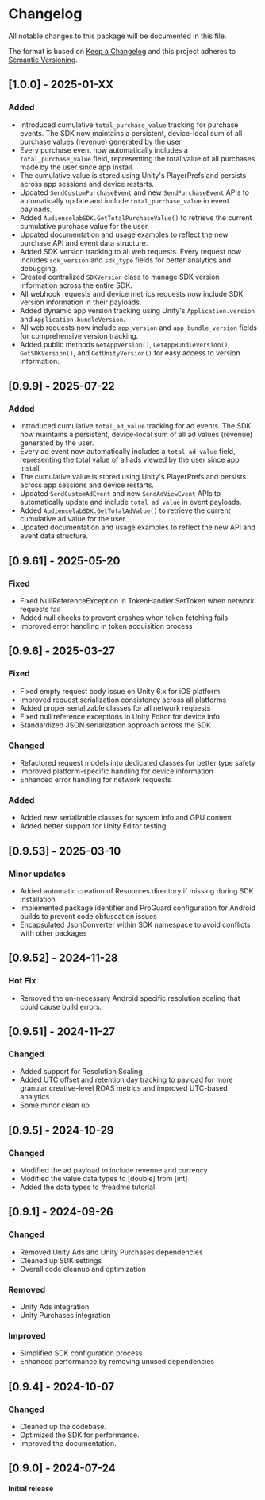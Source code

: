 # Changelog

All notable changes to this package will be documented in this file.

The format is based on [Keep a Changelog](http://keepachangelog.com/en/1.0.0/)
and this project adheres to [Semantic Versioning](http://semver.org/spec/v2.0.0.html).

## [1.0.0] - 2025-01-XX

### Added

- Introduced cumulative `total_purchase_value` tracking for purchase events. The SDK now maintains a persistent, device-local sum of all purchase values (revenue) generated by the user.
- Every purchase event now automatically includes a `total_purchase_value` field, representing the total value of all purchases made by the user since app install.
- The cumulative value is stored using Unity's PlayerPrefs and persists across app sessions and device restarts.
- Updated `SendCustomPurchaseEvent` and new `SendPurchaseEvent` APIs to automatically update and include `total_purchase_value` in event payloads.
- Added `AudiencelabSDK.GetTotalPurchaseValue()` to retrieve the current cumulative purchase value for the user.
- Updated documentation and usage examples to reflect the new purchase API and event data structure.
- Added SDK version tracking to all web requests. Every request now includes `sdk_version` and `sdk_type` fields for better analytics and debugging.
- Created centralized `SDKVersion` class to manage SDK version information across the entire SDK.
- All webhook requests and device metrics requests now include SDK version information in their payloads.
- Added dynamic app version tracking using Unity's `Application.version` and `Application.bundleVersion`.
- All web requests now include `app_version` and `app_bundle_version` fields for comprehensive version tracking.
- Added public methods `GetAppVersion()`, `GetAppBundleVersion()`, `GetSDKVersion()`, and `GetUnityVersion()` for easy access to version information.

## [0.9.9] - 2025-07-22

### Added

- Introduced cumulative `total_ad_value` tracking for ad events. The SDK now maintains a persistent, device-local sum of all ad values (revenue) generated by the user.
- Every ad event now automatically includes a `total_ad_value` field, representing the total value of all ads viewed by the user since app install.
- The cumulative value is stored using Unity's PlayerPrefs and persists across app sessions and device restarts.
- Updated `SendCustomAdEvent` and new `SendAdViewEvent` APIs to automatically update and include `total_ad_value` in event payloads.
- Added `AudiencelabSDK.GetTotalAdValue()` to retrieve the current cumulative ad value for the user.
- Updated documentation and usage examples to reflect the new API and event data structure.

## [0.9.61] - 2025-05-20

### Fixed

- Fixed NullReferenceException in TokenHandler.SetToken when network requests fail
- Added null checks to prevent crashes when token fetching fails
- Improved error handling in token acquisition process

## [0.9.6] - 2025-03-27

### Fixed

- Fixed empty request body issue on Unity 6.x for iOS platform
- Improved request serialization consistency across all platforms
- Added proper serializable classes for all network requests
- Fixed null reference exceptions in Unity Editor for device info
- Standardized JSON serialization approach across the SDK

### Changed

- Refactored request models into dedicated classes for better type safety
- Improved platform-specific handling for device information
- Enhanced error handling for network requests

### Added

- Added new serializable classes for system info and GPU content
- Added better support for Unity Editor testing

## [0.9.53] - 2025-03-10

### Minor updates

- Added automatic creation of Resources directory if missing during SDK installation
- Implemented package identifier and ProGuard configuration for Android builds to prevent code obfuscation issues
- Encapsulated JsonConverter within SDK namespace to avoid conflicts with other packages

## [0.9.52] - 2024-11-28

### Hot Fix

- Removed the un-necessary Android specific resolution scaling that could cause build errors.

## [0.9.51] - 2024-11-27

### Changed

- Added support for Resolution Scaling
- Added UTC offset and retention day tracking to payload for more granular creative-level ROAS metrics and improved UTC-based analytics
- Some minor clean up

## [0.9.5] - 2024-10-29

### Changed

- Modified the ad payload to include revenue and currency
- Modified the value data types to [double] from [int]
- Added the data types to #readme tutorial

## [0.9.1] - 2024-09-26

### Changed

- Removed Unity Ads and Unity Purchases dependencies
- Cleaned up SDK settings
- Overall code cleanup and optimization

### Removed

- Unity Ads integration
- Unity Purchases integration

### Improved

- Simplified SDK configuration process
- Enhanced performance by removing unused dependencies

## [0.9.4] - 2024-10-07

### Changed

- Cleaned up the codebase.
- Optimized the SDK for performance.
- Improved the documentation.

## [0.9.0] - 2024-07-24

#### Initial release
